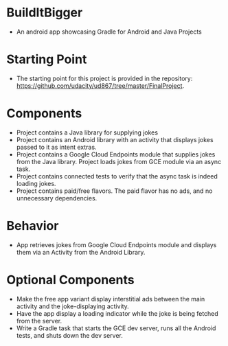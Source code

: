 # BuildItBigger

* An android app showcasing Gradle for Android and Java Projects

# Starting Point

* The starting point for this project is provided in the repository: https://github.com/udacity/ud867/tree/master/FinalProject.


# Components

* Project contains a Java library for supplying jokes
* Project contains an Android library with an activity that displays jokes passed to it as intent extras.
* Project contains a Google Cloud Endpoints module that supplies jokes from the Java library. Project loads jokes from GCE module via an async task.
* Project contains connected tests to verify that the async task is indeed loading jokes.
* Project contains paid/free flavors. The paid flavor has no ads, and no unnecessary dependencies.


# Behavior

* App retrieves jokes from Google Cloud Endpoints module and displays them via an Activity from the Android Library.


# Optional Components

* Make the free app variant display interstitial ads between the main activity and the joke-displaying activity.
* Have the app display a loading indicator while the joke is being fetched from the server.
* Write a Gradle task that starts the GCE dev server, runs all the Android tests, and shuts down the dev server.
